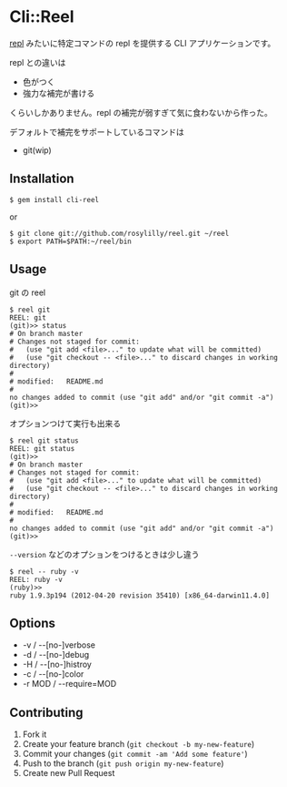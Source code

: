 # Cli::Reel

[repl](https://github.com/defunkt/repl) みたいに特定コマンドの repl を提供する CLI アプリケーションです。

repl との違いは

- 色がつく
- 強力な補完が書ける

くらいしかありません。repl の補完が弱すぎて気に食わないから作った。

デフォルトで補完をサポートしているコマンドは

- git(wip)

## Installation

    $ gem install cli-reel

or

    $ git clone git://github.com/rosylilly/reel.git ~/reel
    $ export PATH=$PATH:~/reel/bin

## Usage

git の reel

    $ reel git
    REEL: git
    (git)>> status
    # On branch master
    # Changes not staged for commit:
    #   (use "git add <file>..." to update what will be committed)
    #   (use "git checkout -- <file>..." to discard changes in working directory)
    #
    # modified:   README.md
    #
    no changes added to commit (use "git add" and/or "git commit -a")
    (git)>>

オプションつけて実行も出来る

    $ reel git status
    REEL: git status
    (git)>>
    # On branch master
    # Changes not staged for commit:
    #   (use "git add <file>..." to update what will be committed)
    #   (use "git checkout -- <file>..." to discard changes in working directory)
    #
    # modified:   README.md
    #
    no changes added to commit (use "git add" and/or "git commit -a")
    (git)>>

`--version` などのオプションをつけるときは少し違う

    $ reel -- ruby -v
    REEL: ruby -v
    (ruby)>>
    ruby 1.9.3p194 (2012-04-20 revision 35410) [x86_64-darwin11.4.0]

## Options

- -v / --[no-]verbose
- -d / --[no-]debug
- -H / --[no-]histroy
- -c / --[no-]color
- -r MOD / --require=MOD

## Contributing

1. Fork it
2. Create your feature branch (`git checkout -b my-new-feature`)
3. Commit your changes (`git commit -am 'Add some feature'`)
4. Push to the branch (`git push origin my-new-feature`)
5. Create new Pull Request
